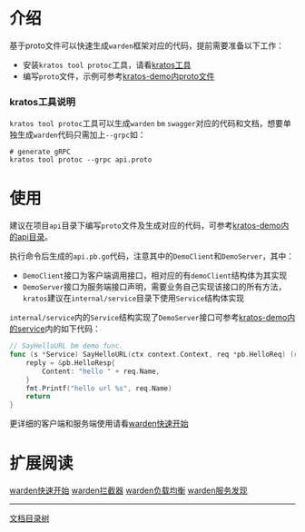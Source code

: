 # 介绍

基于proto文件可以快速生成`warden`框架对应的代码，提前需要准备以下工作：

* 安装`kratos tool protoc`工具，请看[kratos工具](kratos-tool.md)
* 编写`proto`文件，示例可参考[kratos-demo内proto文件](https://github.com/yuanfeng0905/oasis-kratos-demo/blob/master/api/api.proto)

### kratos工具说明

`kratos tool protoc`工具可以生成`warden` `bm` `swagger`对应的代码和文档，想要单独生成`warden`代码只需加上`--grpc`如：

```shell
# generate gRPC
kratos tool protoc --grpc api.proto
```

# 使用

建议在项目`api`目录下编写`proto`文件及生成对应的代码，可参考[kratos-demo内的api目录](https://github.com/yuanfeng0905/oasis-kratos-demo/tree/master/api)。

执行命令后生成的`api.pb.go`代码，注意其中的`DemoClient`和`DemoServer`，其中：

* `DemoClient`接口为客户端调用接口，相对应的有`demoClient`结构体为其实现
* `DemoServer`接口为服务端接口声明，需要业务自己实现该接口的所有方法，`kratos`建议在`internal/service`目录下使用`Service`结构体实现

`internal/service`内的`Service`结构实现了`DemoServer`接口可参考[kratos-demo内的service](https://github.com/yuanfeng0905/oasis-kratos-demo/blob/master/internal/service/service.go)内的如下代码：

```go
// SayHelloURL bm demo func.
func (s *Service) SayHelloURL(ctx context.Context, req *pb.HelloReq) (reply *pb.HelloResp, err error) {
	reply = &pb.HelloResp{
		Content: "hello " + req.Name,
	}
	fmt.Printf("hello url %s", req.Name)
	return
}
```

更详细的客户端和服务端使用请看[warden快速开始](warden-quickstart.md)

# 扩展阅读

[warden快速开始](warden-quickstart.md) [warden拦截器](warden-mid.md) [warden负载均衡](warden-balancer.md) [warden服务发现](warden-resolver.md)

-------------

[文档目录树](summary.md)
